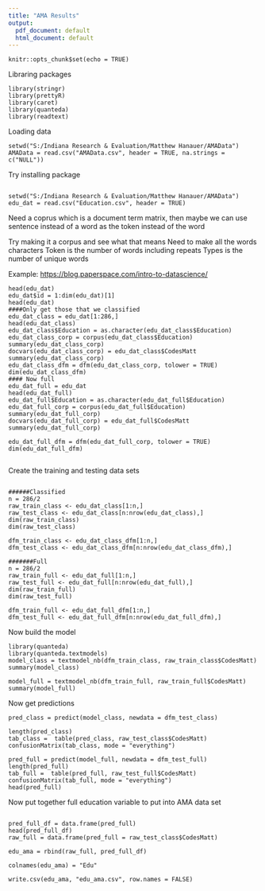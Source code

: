 ```yaml
---
title: "AMA Results"
output:
  pdf_document: default
  html_document: default
---
```


```{r setup, include=FALSE}
knitr::opts_chunk$set(echo = TRUE)
```
Libraring packages
```{r}
library(stringr)
library(prettyR)
library(caret)
library(quanteda)
library(readtext)
```
Loading data
```{r}
setwd("S:/Indiana Research & Evaluation/Matthew Hanauer/AMAData")
AMAData = read.csv("AMAData.csv", header = TRUE, na.strings = c("NULL"))
```
Try installing package
```{r}

setwd("S:/Indiana Research & Evaluation/Matthew Hanauer/AMAData")
edu_dat = read.csv("Education.csv", header = TRUE)
```
Need a coprus which is a document term matrix, then maybe we can use sentence instead of a word as the token instead of the word

Try making it a corpus and see what that means
Need to make all the words characters
Token is the number of words including repeats
Types is the number of unique words

Example: https://blog.paperspace.com/intro-to-datascience/
```{r}
head(edu_dat)
edu_dat$id = 1:dim(edu_dat)[1]
head(edu_dat)
####Only get those that we classified
edu_dat_class = edu_dat[1:286,]
head(edu_dat_class)
edu_dat_class$Education = as.character(edu_dat_class$Education)
edu_dat_class_corp = corpus(edu_dat_class$Education)
summary(edu_dat_class_corp)
docvars(edu_dat_class_corp) = edu_dat_class$CodesMatt
summary(edu_dat_class_corp)
edu_dat_class_dfm = dfm(edu_dat_class_corp, tolower = TRUE)
dim(edu_dat_class_dfm)
#### Now full
edu_dat_full = edu_dat
head(edu_dat_full)
edu_dat_full$Education = as.character(edu_dat_full$Education)
edu_dat_full_corp = corpus(edu_dat_full$Education)
summary(edu_dat_full_corp)
docvars(edu_dat_full_corp) = edu_dat_full$CodesMatt
summary(edu_dat_full_corp)

edu_dat_full_dfm = dfm(edu_dat_full_corp, tolower = TRUE)
dim(edu_dat_full_dfm)


```
Create the training and testing data sets 
```{r}

######Classified
n = 286/2
raw_train_class <- edu_dat_class[1:n,]
raw_test_class <- edu_dat_class[n:nrow(edu_dat_class),]
dim(raw_train_class)
dim(raw_test_class)

dfm_train_class <- edu_dat_class_dfm[1:n,]
dfm_test_class <- edu_dat_class_dfm[n:nrow(edu_dat_class_dfm),]

#######Full
n = 286/2
raw_train_full <- edu_dat_full[1:n,]
raw_test_full <- edu_dat_full[n:nrow(edu_dat_full),]
dim(raw_train_full)
dim(raw_test_full)

dfm_train_full <- edu_dat_full_dfm[1:n,]
dfm_test_full <- edu_dat_full_dfm[n:nrow(edu_dat_full_dfm),]

```
Now build the model
```{r}
library(quanteda)
library(quanteda.textmodels)
model_class = textmodel_nb(dfm_train_class, raw_train_class$CodesMatt)
summary(model_class)

model_full = textmodel_nb(dfm_train_full, raw_train_full$CodesMatt)
summary(model_full)

```
Now get predictions
```{r}
pred_class = predict(model_class, newdata = dfm_test_class)

length(pred_class)
tab_class =  table(pred_class, raw_test_class$CodesMatt)
confusionMatrix(tab_class, mode = "everything")

pred_full = predict(model_full, newdata = dfm_test_full)
length(pred_full)
tab_full =  table(pred_full, raw_test_full$CodesMatt)
confusionMatrix(tab_full, mode = "everything")
head(pred_full)
```
Now put together full education variable to put into AMA data set
```{r}

pred_full_df = data.frame(pred_full)
head(pred_full_df)
raw_full = data.frame(pred_full = raw_test_class$CodesMatt)

edu_ama = rbind(raw_full, pred_full_df)

colnames(edu_ama) = "Edu"

write.csv(edu_ama, "edu_ama.csv", row.names = FALSE)
```
